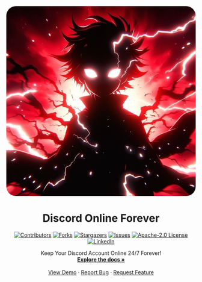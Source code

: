 <div align="center">
  <a href="https://github.com/KalpeshXOfficial/Discord-Online-Forever">
    <img src="images/profile.png" alt="Discord Online Forever">
  </a>

  <h1 align="center">Discord Online Forever</h1>

[![Contributors][contributors-shield]][contributors-url]
[![Forks][forks-shield]][forks-url]
[![Stargazers][stars-shield]][stars-url]
[![Issues][issues-shield]][issues-url]
[![Apache-2.0 License][license-shield]][license-url]
[![LinkedIn][linkedin-shield]][linkedin-url]

  <p align="center">
    Keep Your Discord Account Online 24/7 Forever!
    <br />
    <a href="https://github.com/KalpeshXOfficial/Discord-Online-Forever"><strong>Explore the docs »</strong></a>
    <br />
    <br />
    <a href="https://github.com/KalpeshXOfficial/Discord-Online-Forever">View Demo</a>
    ·
    <a href="https://github.com/KalpeshXOfficial/Discord-Online-Forever/issues/new?labels=bug&template=Bug report 🐞">Report Bug</a>
    ·
    <a href="https://github.com/KalpeshXOfficial/Discord-Online-Forever/issues/new?labels=enhancement&template=Feature request 🚀">Request Feature</a>
  </p>
</div>


<!-- MARKDOWN LINKS & IMAGES -->
[contributors-shield]: https://img.shields.io/github/contributors/KalpeshXOfficial/Discord-Online-Forever.svg?style=for-the-badge
[contributors-url]: https://github.com/KalpeshXOfficial/Discord-Online-Forever/graphs/contributors
[forks-shield]: https://img.shields.io/github/forks/KalpeshXOfficial/Discord-Online-Forever.svg?style=for-the-badge
[forks-url]: https://github.com/KalpeshXOfficial/Discord-Online-Forever/network/members
[stars-shield]: https://img.shields.io/github/stars/KalpeshXOfficial/Discord-Online-Forever.svg?style=for-the-badge
[stars-url]: https://github.com/KalpeshXOfficial/Discord-Online-Forever/stargazers
[issues-shield]: https://img.shields.io/github/issues/KalpeshXOfficial/Discord-Online-Forever.svg?style=for-the-badge
[issues-url]: https://github.com/KalpeshXOfficial/Discord-Online-Forever/issues
[license-shield]: https://img.shields.io/github/license/KalpeshXOfficial/Discord-Online-Forever.svg?style=for-the-badge
[license-url]: https://github.com/KalpeshXOfficial/Discord-Online-Forever/blob/master/LICENSE.txt
[linkedin-shield]: https://img.shields.io/badge/-LinkedIn-black.svg?style=for-the-badge&logo=linkedin&colorB=555
[linkedin-url]: https://linkedin.com/in/othneildrew
[product-screenshot]: images/screenshot.png
[next.js]: https://img.shields.io/badge/next.js-000000?style=for-the-badge&logo=nextdotjs&logoColor=white
[next-url]: https://nextjs.org/
[react.js]: https://img.shields.io/badge/React-20232A?style=for-the-badge&logo=react&logoColor=61DAFB
[react-url]: https://reactjs.org/
[vue.js]: https://img.shields.io/badge/Vue.js-35495E?style=for-the-badge&logo=vuedotjs&logoColor=4FC08D
[vue-url]: https://vuejs.org/
[angular.io]: https://img.shields.io/badge/Angular-DD0031?style=for-the-badge&logo=angular&logoColor=white
[angular-url]: https://angular.io/
[svelte.dev]: https://img.shields.io/badge/Svelte-4A4A55?style=for-the-badge&logo=svelte&logoColor=FF3E00
[svelte-url]: https://svelte.dev/
[laravel.com]: https://img.shields.io/badge/Laravel-FF2D20?style=for-the-badge&logo=laravel&logoColor=white
[laravel-url]: https://laravel.com
[bootstrap.com]: https://img.shields.io/badge/Bootstrap-563D7C?style=for-the-badge&logo=bootstrap&logoColor=white
[bootstrap-url]: https://getbootstrap.com
[jquery.com]: https://img.shields.io/badge/jQuery-0769AD?style=for-the-badge&logo=jquery&logoColor=white
[jquery-url]: https://jquery.com
